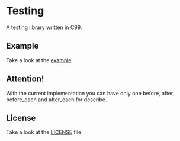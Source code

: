 # Testing
A testing library written in C99.

## Example
Take a look at the [example](examples/main.c).

## Attention!
With the current implementation you can have only one before, after, before_each and after_each for describe.

## License
Take a look at the [LICENSE](LICENSE) file.
